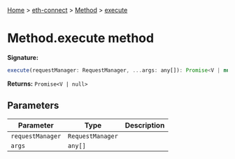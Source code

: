 [Home](./index) &gt; [eth-connect](./eth-connect.md) &gt; [Method](./eth-connect.method.md) &gt; [execute](./eth-connect.method.execute.md)

# Method.execute method


**Signature:**
```javascript
execute(requestManager: RequestManager, ...args: any[]): Promise<V | null>;
```
**Returns:** `Promise<V | null>`

## Parameters

|  Parameter | Type | Description |
|  --- | --- | --- |
|  `requestManager` | `RequestManager` |  |
|  `args` | `any[]` |  |


